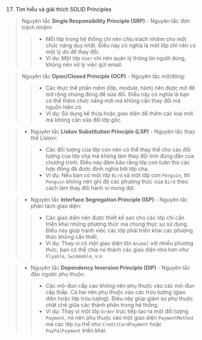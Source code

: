 17. Tìm hiểu và giải thích SOLID Principles
> Nguyên tắc **Single Responsibility Principle (SRP)** - Nguyên tắc đơn trách nhiệm:
 >>+ Mỗi lớp trong hệ thống chỉ nên chịu trách nhiệm cho một chức năng duy nhất. Điều này có nghĩa là một lớp chỉ nên có một lý do để thay đổi.
 >>+ Ví dụ: Một lớp `User` chỉ nên quản lý thông tin người dùng, không nên xử lý việc gửi email.<br/>

> Nguyên tắc **Open/Closed Principle (OCP)** - Nguyên tắc mở/đóng:
>> + Các thực thể phần mềm (lớp, module, hàm) nên được mở để mở rộng nhưng đóng để sửa đổi. Điều này có nghĩa là bạn có thể thêm chức năng mới mà không cần thay đổi mã nguồn hiện có.
>> + Ví dụ: Sử dụng kế thừa hoặc giao diện để thêm các loại mới mà không cần sửa đổi lớp gốc.

> - Nguyên tắc **Liskov Substitution Principle (LSP)** - Nguyên tắc thay thế Liskov:
>> + Các đối tượng của lớp con nên có thể thay thế cho các đối tượng của lớp cha mà không làm thay đổi tính đúng đắn của chương trình. Điều này đảm bảo rằng lớp con tuân thủ các hợp đồng đã được định nghĩa bởi lớp cha.
>> + Ví dụ: Nếu bạn có một lớp `Bird` và một lớp con `Penguin`, thì `Penguin` không nên ghi đè các phương thức của `Bird` theo cách làm thay đổi hành vi mong đợi.

> - Nguyên tắc **Interface Segregation Principle (ISP)** - Nguyên tắc phân tách giao diện:
>> + Các giao diện nên được thiết kế sao cho các lớp chỉ cần triển khai những phương thức mà chúng thực sự sử dụng. Điều này giúp tránh việc các lớp phải triển khai các phương thức không cần thiết.
>> + Ví dụ: Thay vì có một giao diện lớn `Animal` với nhiều phương thức, bạn có thể chia nó thành các giao diện nhỏ hơn như `Flyable`, `Swimmable`, v.v.

> - Nguyên tắc **Dependency Inversion Principle (DIP)** - Nguyên tắc đảo ngược phụ thuộc:
>> + Các mô-đun cấp cao không nên phụ thuộc vào các mô-đun cấp thấp. Cả hai nên phụ thuộc vào các trừu tượng (giao diện hoặc lớp trừu tượng). Điều này giúp giảm sự phụ thuộc chặt chẽ giữa các thành phần trong hệ thống.
>> + Ví dụ: Thay vì một lớp `Order` trực tiếp tạo ra một đối tượng `Payment`, nó nên phụ thuộc vào một giao diện `PaymentMethod` mà các lớp cụ thể như `CreditCardPayment` hoặc `PayPalPayment` triển khai.